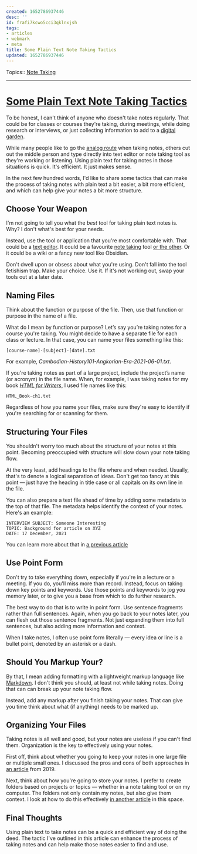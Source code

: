 ```yaml
---
created: 1652786937446
desc: ''
id: frafi7kcwo5cci3qklnxjsh
tags:
- articles
- webmark
- meta
title: Some Plain Text Note Taking Tactics
updated: 1652786937446
---
```

   
Topics::  [Note Taking](/not_created.md)   
   
   
---   
   
# [Some Plain Text Note Taking Tactics](https://plaintextproject.online/articles/2021/06/08/tactics.html)   
   
To be honest, I can't think of anyone who doesn't take notes regularly. That could be for classes or courses they're taking, during meetings, while doing research or interviews, or just collecting information to add to a [digital garden](https://weeklymusings.net/weekly-musings-092).   
   
While many people like to go the [analog route](http://www.thecramped.com/) when taking notes, others cut out the middle person and type directly into text editor or note taking tool as they're working or listening. Using plain text for taking notes in those situations is quick. It's efficient. It just makes sense.   
   
In the next few hundred words, I'd like to share some tactics that can make the process of taking notes with plain text a bit easier, a bit more efficient, and which can help give your notes a bit more structure.   
   
## Choose Your Weapon   
   
I'm not going to tell you what the *best* tool for taking plain text notes is. Why? I don't what's best for your needs.   
   
Instead, use the tool or application that you're most comfortable with. That could be a [text editor](https://plaintextproject.online/2019/06/18/texted.html). It could be a favourite [note taking](https://plaintextproject.online/2018/03/01/standard.html) tool [or the other](https://plaintextproject.online/2019/02/06/joplin.html). Or it could be a wiki or a fancy new tool like Obsidian.   
   
Don't dwell upon or obsess about what you're using. Don't fall into the tool fetishism trap. Make your choice. Use it. If it's not working out, swap your tools out at a later date.   
   
## Naming Files   
   
Think about the function or purpose of the file. Then, use that function or purpose in the name of a file.   
   
What do I mean by function or purpose? Let’s say you’re taking notes for a course you're taking. You might decide to have a separate file for each class or lecture. In that case, you can name your files something like this:   
   
`[course-name]-[subject]-[date].txt`   
   
For example, *Cambodian-History101-Angkorian-Era-2021-06-01.txt*.   
   
If you're taking notes as part of a large project, include the project’s name (or acronym) in the file name. When, for example, I was taking notes for my book *[HTML for Writers](https://scottnesbitt.gumroad.com/l/learnhtml)*, I used file names like this:   
   
`HTML_Book-ch1.txt`   
   
Regardless of how you name your files, make sure they're easy to identify if you're searching for or scanning for them.   
   
## Structuring Your Files   
   
You shouldn't worry too much about the structure of your notes at this point. Becoming preoccupied with structure will slow down your note taking flow.   
   
At the very least, add headings to the file where and when needed. Usually, that's to denote a logical separation of ideas. Don't get too fancy at this point — just have the heading in title case or all capitals on its own line in the file.   
   
You can also prepare a text file ahead of time by adding some metadata to the top of that file. The metadata helps identify the context of your notes. Here's an example:   
   
```
INTERVIEW SUBJECT: Someone Interesting
TOPIC: Background for article on XYZ
DATE: 17 December, 2021
```
   
   
You can learn more about that in [a previous article](https://plaintextproject.online/2020/04/14/structure.html#how-to-add-structure)   
   
## Use Point Form   
   
Don't try to take everything down, especially if you're in a lecture or a meeting. If you do, you'll miss more than record. Instead, focus on taking down key points and keywords. Use those points and keywords to jog you memory later, or to give you a base from which to do further research.   
   
The best way to do that is to write in point form. Use sentence fragments rather than full sentences. Again, when you go back to your notes later, you can flesh out those sentence fragments. Not just expanding them into full sentences, but also adding more information and context.   
   
When I take notes, I often use point form literally — every idea or line is a bullet point, denoted by an asterisk or a dash.   
   
## Should You Markup Your?   
   
By that, I mean adding formatting with a lightweight markup language like [Markdown](https://scottnesbitt.gumroad.com/l/learnmarkdown). I don't think you should, at least not while taking notes. Doing that can can break up your note taking flow.   
   
Instead, add any markup after you finish taking your notes. That can give you time think about what (if anything) needs to be marked up.   
   
## Organizing Your Files   
   
Taking notes is all well and good, but your notes are useless if you can't find them. Organization is the key to effectively using your notes.   
   
First off, think about whether you going to keep your notes in one large file or multiple small ones. I discussed the pros and cons of both approaches in [an article](https://plaintextproject.online/2019/10/01/single-multiple.html) from 2019.   
   
Next, think about how you're going to store your notes. I prefer to create folders based on projects or topics — whether in a note taking tool or on my computer. The folders not only contain my notes, but also give them context. I look at how to do this effectively [in another article](https://plaintextproject.online/2019/11/05/folders.html) in this space.   
   
## Final Thoughts   
   
Using plain text to take notes can be a quick and efficient way of doing the deed. The tactic I've outlined in this article can enhance the process of taking notes and can help make those notes easier to find and use.